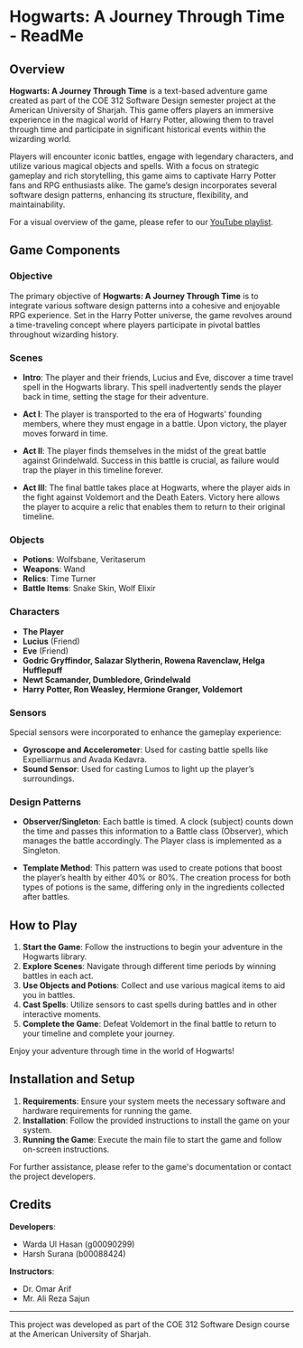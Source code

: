 # Hogwarts: A Journey Through Time - ReadMe

## Overview

**Hogwarts: A Journey Through Time** is a text-based adventure game created as part of the COE 312 Software Design semester project at the American University of Sharjah. This game offers players an immersive experience in the magical world of Harry Potter, allowing them to travel through time and participate in significant historical events within the wizarding world.

Players will encounter iconic battles, engage with legendary characters, and utilize various magical objects and spells. With a focus on strategic gameplay and rich storytelling, this game aims to captivate Harry Potter fans and RPG enthusiasts alike. The game’s design incorporates several software design patterns, enhancing its structure, flexibility, and maintainability.

For a visual overview of the game, please refer to our [YouTube playlist](https://www.youtube.com/playlist?list=PLa33B7Q7GDot3L961OvjiXvq9no3395br).

## Game Components

### Objective
The primary objective of **Hogwarts: A Journey Through Time** is to integrate various software design patterns into a cohesive and enjoyable RPG experience. Set in the Harry Potter universe, the game revolves around a time-traveling concept where players participate in pivotal battles throughout wizarding history.

### Scenes

- **Intro**: The player and their friends, Lucius and Eve, discover a time travel spell in the Hogwarts library. This spell inadvertently sends the player back in time, setting the stage for their adventure.

- **Act I**: The player is transported to the era of Hogwarts' founding members, where they must engage in a battle. Upon victory, the player moves forward in time.

- **Act II**: The player finds themselves in the midst of the great battle against Grindelwald. Success in this battle is crucial, as failure would trap the player in this timeline forever.

- **Act III**: The final battle takes place at Hogwarts, where the player aids in the fight against Voldemort and the Death Eaters. Victory here allows the player to acquire a relic that enables them to return to their original timeline.

### Objects

- **Potions**: Wolfsbane, Veritaserum
- **Weapons**: Wand
- **Relics**: Time Turner
- **Battle Items**: Snake Skin, Wolf Elixir

### Characters

- **The Player**
- **Lucius** (Friend)
- **Eve** (Friend)
- **Godric Gryffindor, Salazar Slytherin, Rowena Ravenclaw, Helga Hufflepuff**
- **Newt Scamander, Dumbledore, Grindelwald**
- **Harry Potter, Ron Weasley, Hermione Granger, Voldemort**

### Sensors

Special sensors were incorporated to enhance the gameplay experience:

- **Gyroscope and Accelerometer**: Used for casting battle spells like Expelliarmus and Avada Kedavra.
- **Sound Sensor**: Used for casting Lumos to light up the player’s surroundings.

### Design Patterns

- **Observer/Singleton**: Each battle is timed. A clock (subject) counts down the time and passes this information to a Battle class (Observer), which manages the battle accordingly. The Player class is implemented as a Singleton.
  
- **Template Method**: This pattern was used to create potions that boost the player’s health by either 40% or 80%. The creation process for both types of potions is the same, differing only in the ingredients collected after battles.

## How to Play

1. **Start the Game**: Follow the instructions to begin your adventure in the Hogwarts library.
2. **Explore Scenes**: Navigate through different time periods by winning battles in each act.
3. **Use Objects and Potions**: Collect and use various magical items to aid you in battles.
4. **Cast Spells**: Utilize sensors to cast spells during battles and in other interactive moments.
5. **Complete the Game**: Defeat Voldemort in the final battle to return to your timeline and complete your journey.

Enjoy your adventure through time in the world of Hogwarts!

## Installation and Setup

1. **Requirements**: Ensure your system meets the necessary software and hardware requirements for running the game.
2. **Installation**: Follow the provided instructions to install the game on your system.
3. **Running the Game**: Execute the main file to start the game and follow on-screen instructions.

For further assistance, please refer to the game's documentation or contact the project developers.

## Credits

**Developers**:
- Warda Ul Hasan (g00090299)
- Harsh Surana (b00088424)


**Instructors**:
- Dr. Omar Arif
- Mr. Ali Reza Sajun

---

This project was developed as part of the COE 312 Software Design course at the American University of Sharjah.
